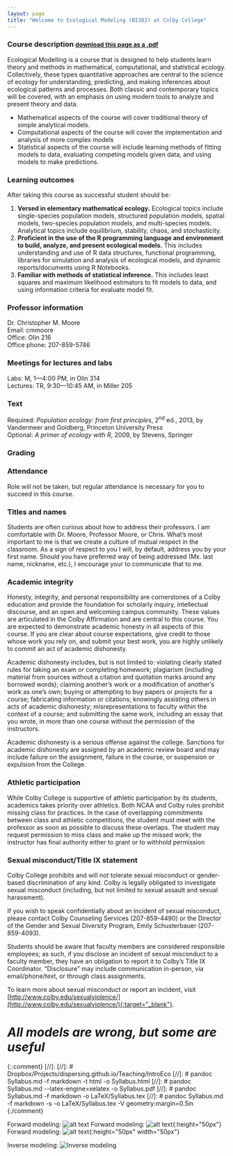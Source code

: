 ```yaml
---
layout: page
title: "Welcome to Ecological Modeling (BI382) at Colby College"
---
```


### Course description <small>[download this page as a .pdf](Syllabus.md)</small>
Ecological Modelling is a course that is designed to help students learn theory and methods in mathematical, computational, and statistical ecology. Collectively, these types quantitative approaches are central to the science of ecology for understanding, predicting, and making inferences about ecological patterns and processes. Both classic and contemporary topics will be covered, with an emphasis on using modern tools to analyze and present theory and data.

* Mathematical aspects of the course will cover traditional theory of simple analytical models.
* Computational aspects of the course will cover the implementation and analysis of more complex models
* Statistical aspects of the course will include learning methods of fitting models to data, evaluating competing models given data, and using models to make predictions.



### Learning outcomes
After taking this course as successful student should be:

1. **Versed in elementary mathematical ecology.** Ecological topics include single-species population models, structured population models, spatial models, two-species population models, and multi-species models. Analytical topics include equilibrium, stability, chaos, and stochasticity.
2. **Proficient in the use of the R programming language and environment to build, analyze, and present ecological models.** This includes understanding and use of R data structures, functional programming, libraries for simulation and analysis of ecological models, and dynamic reports/documents using R Notebooks.
3. **Familiar with methods of statistical inference.** This includes least squares and maximum likelihood estimators to fit models to data, and using information criteria for evaluate model fit.

### Professor information
Dr. Christopher M. Moore  
Email: cmmoore  
Office: Olin 216  
Office phone: 207-859-5746  

### Meetings for lectures and labs
Labs: M, 1—4:00 PM, in Olin 314  
Lectures: TR, 9:30—10:45 AM, in Miller 205

### Text
Required: *Population ecology: from first principles*, 2<sup>nd</sup> ed., 2013, by Vandermeer and Goldberg, Princeton University Press  
Optional: *A primer of ecology with R*, 2009, by Stevens, Springer

### Grading


### Attendance
Role will not be taken, but regular attendance is necessary for you to succeed in this course.

### Titles and names
Students are often curious about how to address their professors. I am comfortable with Dr. Moore, Professor Moore, or Chris. What’s most important to me is that we create a culture of mutual respect in the classroom. As a sign of respect to you I will, by default, address you by your first name. Should you have preferred way of being addressed (Mx. last name, nickname, etc.), I encourage your to communicate that to me.


### Academic integrity

Honesty, integrity, and personal responsibility are cornerstones of a Colby education and provide the foundation for scholarly inquiry, intellectual discourse, and an open and welcoming campus community. These values are articulated in the Colby Affirmation and are central to this course. You are expected to demonstrate academic honesty in all aspects of this course. If you are clear about course expectations, give credit to those whose work you rely on, and submit your best work, you are highly unlikely to commit an act of academic dishonesty.

Academic dishonesty includes, but is not limited to: violating clearly stated rules for taking an exam or completing homework; plagiarism (including material from sources without a citation and quotation marks around any borrowed words); claiming another’s work or a modification of another’s work as one’s own; buying or attempting to buy papers or projects for a course; fabricating information or citations; knowingly assisting others in acts of academic dishonesty; misrepresentations to faculty within the context of a course; and submitting the same work, including an essay that you wrote, in more than one course without the permission of the instructors.

Academic dishonesty is a serious offense against the college. Sanctions for academic dishonesty are assigned by an academic review board and may include failure on the assignment, failure in the course, or suspension or expulsion from the College.

### Athletic participation

While Colby College is supportive of athletic participation by its students, academics takes priority over athletics. Both NCAA and Colby rules prohibit missing class for practices. In the case of overlapping commitments between class and athletic competitions, the student must meet with the professor as soon as possible to discuss these overlaps. The student may request permission to miss class and make up the missed work; the instructor has final authority either to grant or to withhold permission

### Sexual misconduct/Title IX statement

Colby College prohibits and will not tolerate sexual misconduct or gender-based discrimination of any kind. Colby is legally obligated to investigate sexual misconduct (including, but not limited to sexual assault and sexual harassment).

If you wish to speak confidentially about an incident of sexual misconduct, please contact Colby Counseling Services (207-859-4490) or the Director of the Gender and Sexual Diversity Program, Emily Schusterbauer (207-859-4093).

Students should be aware that faculty members are considered responsible employees; as such, if you disclose an incident of sexual misconduct to a faculty member, they have an obligation to report it to Colby’s Title IX Coordinator. “Disclosure” may include communication in-person, via email/phone/text, or through class assignments.

To learn more about sexual misconduct or report an incident, visit [http://www.colby.edu/sexualviolence/](http://www.colby.edu/sexualviolence/){:target="_blank"}.

# *All models are wrong, but some are useful* 

{::comment} [//]: [//]: # Dropbox/Projects/dispersing.github.io/Teaching/IntroEco [//]: # pandoc Syllabus.md -f markdown -t html -o Syllabus.html [//]: # pandoc Syllabus.md --latex-engine=xelatex -o Syllabus.pdf [//]: # pandoc Syllabus.md -f markdown -o LaTeX/Syllabus.tex [//]: # pandoc Syllabus.md -f markdown -s -o LaTeX/Syllabus.tex -V geometry:margin=0.5in {:/comment}

Forward modeling: ![alt text](https://imgs.xkcd.com/comics/sustainable.png "Though 100 years is longer than a lot of our resources.")
Forward modeling: ![alt text](https://imgs.xkcd.com/comics/sustainable.png "Though 100 years is longer than a lot of our resources."){:height="50px"}
Forward modeling: ![alt text](https://imgs.xkcd.com/comics/sustainable.png "Though 100 years is longer than a lot of our resources."){:height="50px" width="50px"}

Inverse modeling: ![Inverse modeling](https://imgs.xkcd.com/comics/linear_regression.png "The 95% confidence interval suggests Rexthor's dog could also be a cat, or possibly a teapot.")